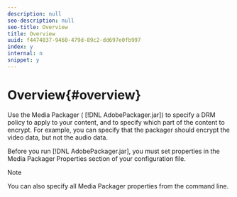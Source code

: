 ```yaml
---
description: null
seo-description: null
seo-title: Overview
title: Overview
uuid: f4474837-9460-479d-89c2-dd697e0fb997
index: y
internal: n
snippet: y
---
```


# Overview{#overview}

Use the Media Packager ( [!DNL AdobePackager.jar]) to specify a DRM policy to apply to your content, and to specify which part of the content to encrypt. For example, you can specify that the packager should encrypt the video data, but not the audio data.

Before you run [!DNL AdobePackager.jar], you must set properties in the Media Packager Properties section of your configuration file. 

>[!NOTE]
>
>You can also specify all Media Packager properties from the command line.

